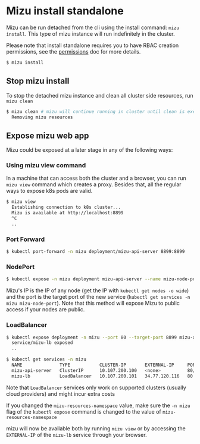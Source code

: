 # Mizu install standalone

Mizu can be run detached from the cli using the install command: `mizu install`. This type of mizu instance will run
indefinitely in the cluster.

Please note that install standalone requires you to have RBAC creation permissions, see the [permissions](PERMISSIONS.md)
doc for more details.

```bash
$ mizu install
```

## Stop mizu install

To stop the detached mizu instance and clean all cluster side resources, run `mizu clean`

```bash
$ mizu clean # mizu will continue running in cluster until clean is executed
  Removing mizu resources
```

## Expose mizu web app

Mizu could be exposed at a later stage in any of the following ways:

### Using mizu view command

In a machine that can access both the cluster and a browser, you can run `mizu view` command which creates a proxy.
Besides that, all the regular ways to expose k8s pods are valid.

```bash
$ mizu view
  Establishing connection to k8s cluster...
  Mizu is available at http://localhost:8899
  ^C
  ..
```

### Port Forward

```bash
$ kubectl port-forward -n mizu deployment/mizu-api-server 8899:8899
```

### NodePort

```bash
$ kubectl expose -n mizu deployment mizu-api-server --name mizu-node-port --type NodePort --port 80 --target-port 8899
```

Mizu's IP is the IP of any node (get the IP with `kubectl get nodes -o wide`) and the port is the target port of the new
service (`kubectl get services -n mizu mizu-node-port`). Note that this method will expose Mizu to public access if your
nodes are public.

### LoadBalancer

```bash
$ kubectl expose deployment -n mizu --port 80 --target-port 8899 mizu-api-server --type=LoadBalancer --name=mizu-lb
  service/mizu-lb exposed
  ..
  
$ kubectl get services -n mizu
  NAME              TYPE           CLUSTER-IP       EXTERNAL-IP     PORT(S)        AGE
  mizu-api-server   ClusterIP      10.107.200.100   <none>          80/TCP         5m5s
  mizu-lb           LoadBalancer   10.107.200.101   34.77.120.116   80:30141/TCP   76s
```

Note that `LoadBalancer` services only work on supported clusters (usually cloud providers) and might incur extra costs

If you changed the `mizu-resources-namespace` value, make sure the `-n mizu` flag of the `kubectl expose` command is
changed to the value of `mizu-resources-namespace`

mizu will now be available both by running `mizu view` or by accessing the `EXTERNAL-IP` of the `mizu-lb` service
through your browser.
